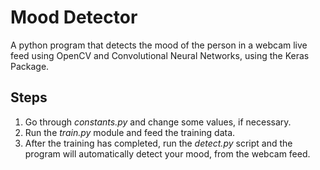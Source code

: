 # Mood Detector
A python program that detects the mood of the person in a webcam live feed using OpenCV and Convolutional Neural Networks, using the Keras Package.

## Steps
1. Go through _constants.py_ and change some values, if necessary.
2. Run the _train.py_ module and feed the training data.
3. After the training has completed, run the _detect.py_ script and the program will automatically detect your mood, from the webcam feed.
